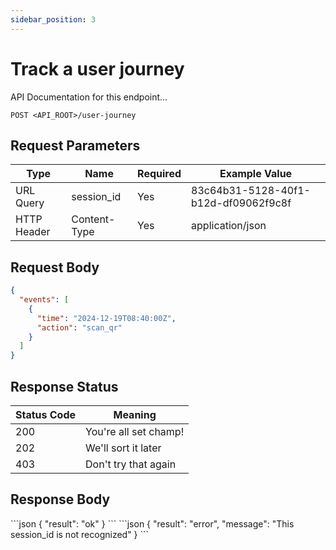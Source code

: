 ```yaml
---
sidebar_position: 3
---
```


# Track a user journey

API Documentation for this endpoint...

```
POST <API_ROOT>/user-journey
```

## Request Parameters

| Type       | Name         | Required | Example Value                        |
|------------|--------------|----------|--------------------------------------|
| URL Query  | session_id   | Yes      | 83c64b31-5128-40f1-b12d-df09062f9c8f |
| HTTP Header| Content-Type | Yes      | application/json                     |

## Request Body

```json
{
  "events": [
    {
      "time": "2024-12-19T08:40:00Z",
      "action": "scan_qr"
    }
  ]
}
```

## Response Status

| Status Code | Meaning               |
|-------------|-----------------------|
| 200         | You're all set champ! |
| 202         | We'll sort it later   |
| 403         | Don't try that again  |

## Response Body

<Tabs>
<TabItem value="ok" label="Success">
```json
{
  "result": "ok"
}
```
</TabItem>
<TabItem value="error" label="Error">
```json
{
  "result": "error",
  "message": "This session_id is not recognized"
}
```
</TabItem>
</Tabs>
